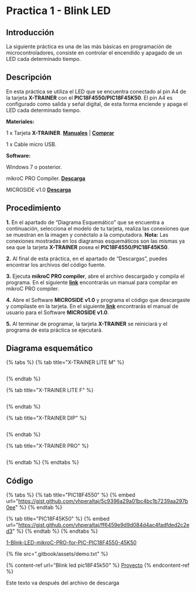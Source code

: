 # Practica 1 - Blink LED

## **Introducción**

La siguiente práctica es una de las más básicas en programación de microcontroladores, consiste en controlar el encendido y apagado de un LED cada determinado tiempo.

## **Descripción**

En esta práctica se utiliza el LED que se encuentra conectado al pin A4 de la tarjeta **X-TRAINER** con el **PIC18F4550/PIC18F45K50**. El pin A4 es configurado como salida y señal digital, de esta forma enciende y apaga el LED cada determinado tiempo.

**Materiales:**

1 x Tarjeta **X-TRAINER**. [**Manuales**](https://microside.com/docs/#manuales-microside) | [**Comprar**](https://store.microside.com/search/?q=x-trainer+pic18)

1 x Cable micro USB.

**Software:**

Windows 7 o posterior.

mikroC PRO Compiler. [**Descarga**](https://www.mikroe.com/mikroc-pic)

MICROSIDE v1.0 [**Descarga**](https://microside.com/wp-content/uploads/2021/12/MICROSIDE\_v1\_Instalador-1-1.zip)

## **Procedimiento**

**1.** En el apartado de “Diagrama Esquemático” que se encuentra a continuación, selecciona el modelo de tu tarjeta, realiza las conexiones que se muestran en la imagen y conéctalo a la computadora. **Nota:** Las conexiones mostradas en los diagramas esquemáticos son las mismas ya sea que la tarjeta **X-TRAINER** posea el **PIC18F4550/PIC18F45K50**.

**2.** Al final de esta práctica, en el apartado de “Descargas”, puedes encontrar los archivos del código fuente.

**3.** Ejecuta **mikroC PRO compiler**, abre el archivo descargado y compila el programa. En el siguiente [**link**](https://microside.com/docs/mikroc/manual-mikroc-pro-for-pic/) encontrarás un manual para compilar en mikroC PRO compiler.

**4.** Abre el Software **MICROSIDE v1.0** y programa el código que descargaste y compilaste en la tarjeta. En el siguiente[ **link**](https://microside.com/docs/manual-software-microside-v1/) encontrarás el manual de usuario para el Software **MICROSIDE v1.0**.

**5.** Al terminar de programar, la tarjeta **X-TRAINER** se reiniciará y el programa de esta práctica se ejecutará.

## **Diagrama esquemático**

{% tabs %}
{% tab title="X-TRAINER LITE M" %}
<figure><img src="https://raw.githubusercontent.com/vhperaltaj/1-Blink-LED-mikroC-PRO-for-PIC-PIC18F4550-45K50/main/Diagrama%20de%20conexi%C3%B3n/X-TRAINER_PIC18F45K50_PIC18F4550_MICROSIDE_01.png" alt=""><figcaption></figcaption></figure>
{% endtab %}

{% tab title="X-TRAINER LITE F" %}
<figure><img src="https://github.com/vhperaltaj/1-Blink-LED-mikroC-PRO-for-PIC-PIC18F4550-45K50/blob/40c1d2db71578483a9a942b71348702fb34450f8/Diagrama%20de%20conexi%C3%B3n/X-TRAINER_PIC18F45K50_MICROSIDE_02.png?raw=true" alt=""><figcaption></figcaption></figure>
{% endtab %}

{% tab title="X-TRAINER DIP" %}
<figure><img src="https://raw.githubusercontent.com/vhperaltaj/1-Blink-LED-mikroC-PRO-for-PIC-PIC18F4550-45K50/40c1d2db71578483a9a942b71348702fb34450f8/Diagrama%20de%20conexi%C3%B3n/X-TRAINER_DIP_Practica-1_Microside_01-768x175.png" alt=""><figcaption></figcaption></figure>
{% endtab %}

{% tab title="X-TRAINER PRO" %}
<figure><img src="https://github.com/vhperaltaj/1-Blink-LED-mikroC-PRO-for-PIC-PIC18F4550-45K50/blob/40c1d2db71578483a9a942b71348702fb34450f8/Diagrama%20de%20conexi%C3%B3n/X-TRAINER_PIC18F45K50_MICROSIDE_03.png?raw=true" alt=""><figcaption></figcaption></figure>
{% endtab %}
{% endtabs %}

## **Código**

{% tabs %}
{% tab title="PIC18F4550" %}
{% embed url="https://gist.github.com/vhperaltaj/5c9396a29a01bc4bc1b7239aa297b0ee" %}
{% endtab %}

{% tab title="PIC18F45K50" %}
{% embed url="https://gist.github.com/vhperaltaj/ff6459e9d9d084d4ac4fadfded2c2ed3" %}
{% endtab %}
{% endtabs %}

[1-Blink-LED-mikroC-PRO-for-PIC-PIC18F4550-45K50](https://github.com/vhperaltaj/1-Blink-LED-mikroC-PRO-for-PIC-PIC18F4550-45K50/archive/refs/heads/main.zip)

{% file src=".gitbook/assets/demo.txt" %}

{% content-ref url="Blink led pic18F45k50" %}
[Proyecto](https://github.com/vhperaltaj/1-Blink-LED-mikroC-PRO-for-PIC-PIC18F4550-45K50/archive/refs/heads/main.zip)
{% endcontent-ref %}

Este texto va después del archivo de descarga
